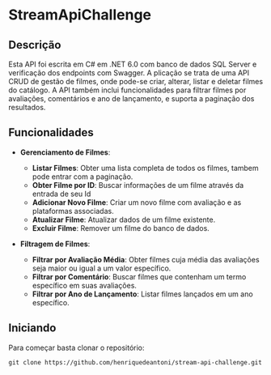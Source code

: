 # StreamApiChallenge

## Descrição

Esta API foi escrita em C# em .NET 6.0 com banco de dados SQL Server e verificação dos endpoints com Swagger.
A plicação se trata de uma API CRUD de gestão de filmes, onde pode-se criar, alterar, listar e deletar filmes do catálogo.
A API também inclui funcionalidades para filtrar filmes por avaliações, comentários e ano de lançamento, e suporta a paginação dos resultados.

## Funcionalidades

- **Gerenciamento de Filmes**:
  - **Listar Filmes**: Obter uma lista completa de todos os filmes, tambem pode entrar com a paginação.
  - **Obter Filme por ID**: Buscar informações de um filme através da entrada de seu Id
  - **Adicionar Novo Filme**: Criar um novo filme com avaliação e as plataformas associadas.
  - **Atualizar Filme**: Atualizar dados de um filme existente.
  - **Excluir Filme**: Remover um filme do banco de dados.

- **Filtragem de Filmes**:
  - **Filtrar por Avaliação Média**: Obter filmes cuja média das avaliações seja maior ou igual a um valor específico.
  - **Filtrar por Comentário**: Buscar filmes que contenham um termo específico em suas avaliações.
  - **Filtrar por Ano de Lançamento**: Listar filmes lançados em um ano específico.
 
## Iniciando

Para começar basta clonar o repositório:

  `git clone https://github.com/henriquedeantoni/stream-api-challenge.git`
